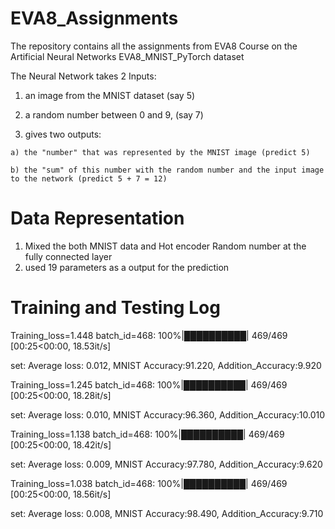 # EVA8_Assignments
The repository contains all the assignments from EVA8 Course on the Artificial Neural Networks
EVA8_MNIST_PyTorch dataset

The Neural Network takes 2 Inputs:
  1. an image from the MNIST dataset (say 5)
  
  2. a random number between 0 and 9, (say 7)
  
  3. gives two outputs:
 
    a) the "number" that was represented by the MNIST image (predict 5)
    
    b) the "sum" of this number with the random number and the input image to the network (predict 5 + 7 = 12)
    
# Data Representation
  
1. Mixed the both MNIST data and Hot encoder Random number at the fully connected layer
2. used 19 parameters as a output for the prediction

# Training and Testing Log
    
 Training_loss=1.448 batch_id=468: 100%|██████████| 469/469 [00:25<00:00, 18.53it/s]
 
 set: Average loss: 0.012,   MNIST Accuracy:91.220,     Addition_Accuracy:9.920


Training_loss=1.245 batch_id=468: 100%|██████████| 469/469 [00:25<00:00, 18.28it/s]

 set: Average loss: 0.010,   MNIST Accuracy:96.360,   Addition_Accuracy:10.010


Training_loss=1.138 batch_id=468: 100%|██████████| 469/469 [00:25<00:00, 18.42it/s]

 set: Average loss: 0.009,   MNIST Accuracy:97.780,   Addition_Accuracy:9.620


Training_loss=1.038 batch_id=468: 100%|██████████| 469/469 [00:25<00:00, 18.56it/s]

 set: Average loss: 0.008,   MNIST Accuracy:98.490,   Addition_Accuracy:9.710

